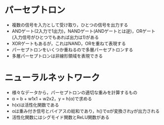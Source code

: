 # パーセプトロン
- 複数の信号を入力として受け取り，ひとつの信号を出力する
- ANDゲート(2入力で1出力)，NANDゲート(ANDゲートとは逆)，ORゲート(入力信号がひとつでもあれば出力は1)がある
- XORゲートもあるが，これはNAND，ORを重ねて表現する
- パーセプトロンをいくつか重ねるので多層パーセプトロンする
- 多層パーセプトロンは非線形領域を表現できる

# ニューラルネットワーク
- 様々なデータから，パーセプトロンの適切な重みを計算するもの
- α = b + w1x1 + w2x2，y = h(α)で求める
- h(x)は活性化関数である
- αは重み付き信号とバイアスの総和であり，h()でαが変換されyが出力される
- 活性化関数にはシグモイド関数とReLU関数がある
